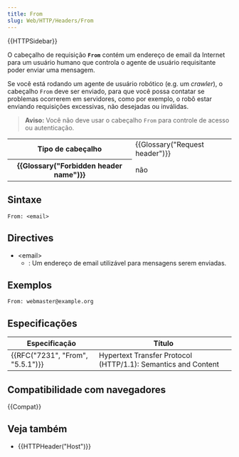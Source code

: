 ```yaml
---
title: From
slug: Web/HTTP/Headers/From
---
```


{{HTTPSidebar}}

O cabeçalho de requisição **`From`** contém um endereço de email da Internet para um usuário humano que controla o agente de usuário requisitante poder enviar uma mensagem.

Se você está rodando um agente de usuário robótico (e.g. um _crawler_), o cabeçalho `From` deve ser enviado, para que você possa contatar se problemas ocorrerem em servidores, como por exemplo, o robô estar enviando requisições excessivas, não desejadas ou inválidas.

> **Aviso:** Você não deve usar o cabeçalho `From` para controle de acesso ou autenticação.

<table class="properties">
  <tbody>
    <tr>
      <th scope="row">Tipo de cabeçalho</th>
      <td>{{Glossary("Request header")}}</td>
    </tr>
    <tr>
      <th scope="row">{{Glossary("Forbidden header name")}}</th>
      <td>não</td>
    </tr>
  </tbody>
</table>

## Sintaxe

```
From: <email>
```

## Directives

- \<email>
  - : Um endereço de email utilizável para mensagens serem enviadas.

## Exemplos

```
From: webmaster@example.org
```

## Especificações

| Especificação                    | Título                                                        |
| -------------------------------- | ------------------------------------------------------------- |
| {{RFC("7231", "From", "5.5.1")}} | Hypertext Transfer Protocol (HTTP/1.1): Semantics and Content |

## Compatibilidade com navegadores

{{Compat}}

## Veja também

- {{HTTPHeader("Host")}}
